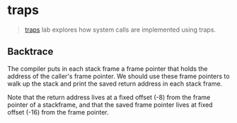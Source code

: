 # traps

> [traps](https://pdos.csail.mit.edu/6.S081/2020/labs/traps.html) lab explores
> how system calls are implemented using traps.

## Backtrace

The compiler puts in each stack frame a frame pointer that holds the address of
the caller's frame pointer. We should use these frame pointers to walk up the
stack and print the saved return address in each stack frame.

Note that the return address lives at a fixed offset (-8) from the frame pointer
of a stackframe, and that the saved frame pointer lives at fixed offset (-16)
from the frame pointer.

